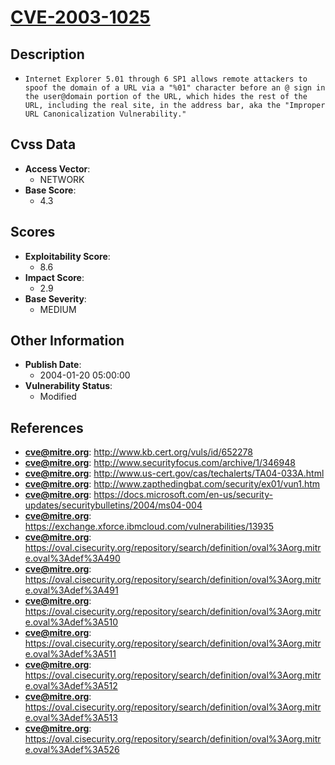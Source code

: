 
# [CVE-2003-1025](http://www.kb.cert.org/vuls/id/652278)

## Description

- `Internet Explorer 5.01 through 6 SP1 allows remote attackers to spoof the domain of a URL via a "%01" character before an @ sign in the user@domain portion of the URL, which hides the rest of the URL, including the real site, in the address bar, aka the "Improper URL Canonicalization Vulnerability."`

## Cvss Data

- **Access Vector**:
  - NETWORK
- **Base Score**:
  - 4.3

## Scores

- **Exploitability Score**:
  - 8.6
- **Impact Score**:
  - 2.9
- **Base Severity**:
  - MEDIUM

## Other Information

- **Publish Date**:
  - 2004-01-20 05:00:00
- **Vulnerability Status**:
  - Modified

## References

- **cve@mitre.org**: http://www.kb.cert.org/vuls/id/652278
- **cve@mitre.org**: http://www.securityfocus.com/archive/1/346948
- **cve@mitre.org**: http://www.us-cert.gov/cas/techalerts/TA04-033A.html
- **cve@mitre.org**: http://www.zapthedingbat.com/security/ex01/vun1.htm
- **cve@mitre.org**: https://docs.microsoft.com/en-us/security-updates/securitybulletins/2004/ms04-004
- **cve@mitre.org**: https://exchange.xforce.ibmcloud.com/vulnerabilities/13935
- **cve@mitre.org**: https://oval.cisecurity.org/repository/search/definition/oval%3Aorg.mitre.oval%3Adef%3A490
- **cve@mitre.org**: https://oval.cisecurity.org/repository/search/definition/oval%3Aorg.mitre.oval%3Adef%3A491
- **cve@mitre.org**: https://oval.cisecurity.org/repository/search/definition/oval%3Aorg.mitre.oval%3Adef%3A510
- **cve@mitre.org**: https://oval.cisecurity.org/repository/search/definition/oval%3Aorg.mitre.oval%3Adef%3A511
- **cve@mitre.org**: https://oval.cisecurity.org/repository/search/definition/oval%3Aorg.mitre.oval%3Adef%3A512
- **cve@mitre.org**: https://oval.cisecurity.org/repository/search/definition/oval%3Aorg.mitre.oval%3Adef%3A513
- **cve@mitre.org**: https://oval.cisecurity.org/repository/search/definition/oval%3Aorg.mitre.oval%3Adef%3A526
